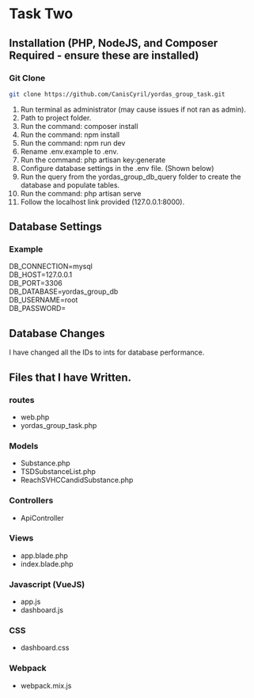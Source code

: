 # Task Two
## Installation (PHP, NodeJS, and Composer Required - ensure these are installed)

### Git Clone
```bash
git clone https://github.com/CanisCyril/yordas_group_task.git
```

1. Run terminal as administrator (may cause issues if not ran as admin).
2. Path to project folder.
3. Run the command: composer install
4. Run the command: npm install
5. Run the command: npm run dev
6. Rename .env.example to .env.
7. Run the command: php artisan key:generate
8. Configure database settings in the .env file. (Shown below)
9. Run the query from the yordas_group_db_query folder to create the database and populate tables.
10. Run the command: php artisan serve
11. Follow the localhost link provided (127.0.0.1:8000).

## Database Settings

### Example

DB_CONNECTION=mysql  
DB_HOST=127.0.0.1  
DB_PORT=3306  
DB_DATABASE=yordas_group_db  
DB_USERNAME=root  
DB_PASSWORD=  

## Database Changes

I have changed all the IDs to ints for database performance.

## Files that I have Written.

### routes

- web.php  
- yordas_group_task.php  

### Models

- Substance.php  
- TSDSubstanceList.php  
- ReachSVHCCandidSubstance.php  

### Controllers

- ApiController

### Views

- app.blade.php  
- index.blade.php  

### Javascript (VueJS)

- app.js  
- dashboard.js  

### CSS

- dashboard.css

### Webpack

- webpack.mix.js





